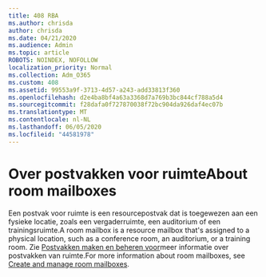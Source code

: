 ```yaml
---
title: 408 RBA
ms.author: chrisda
author: chrisda
ms.date: 04/21/2020
ms.audience: Admin
ms.topic: article
ROBOTS: NOINDEX, NOFOLLOW
localization_priority: Normal
ms.collection: Adm_O365
ms.custom: 408
ms.assetid: 99553a9f-3713-4d57-a243-add33813f360
ms.openlocfilehash: d2e4ba8bf4a63a3368d7a769b3bc844cf788a5d4
ms.sourcegitcommit: f28dafa0f727870038f72bc904da926daf4ec07b
ms.translationtype: MT
ms.contentlocale: nl-NL
ms.lasthandoff: 06/05/2020
ms.locfileid: "44581978"
---
```

# <a name="about-room-mailboxes"></a><span data-ttu-id="ba0c2-102">Over postvakken voor ruimte</span><span class="sxs-lookup"><span data-stu-id="ba0c2-102">About room mailboxes</span></span>

<span data-ttu-id="ba0c2-103">Een postvak voor ruimte is een resourcepostvak dat is toegewezen aan een fysieke locatie, zoals een vergaderruimte, een auditorium of een trainingsruimte.</span><span class="sxs-lookup"><span data-stu-id="ba0c2-103">A room mailbox is a resource mailbox that's assigned to a physical location, such as a conference room, an auditorium, or a training room.</span></span> <span data-ttu-id="ba0c2-104">Zie [Postvakken maken en beheren voor](https://go.microsoft.com/fwlink/p/?linkid=717533)meer informatie over postvakken van ruimte.</span><span class="sxs-lookup"><span data-stu-id="ba0c2-104">For more information about room mailboxes, see [Create and manage room mailboxes](https://go.microsoft.com/fwlink/p/?linkid=717533).</span></span>
